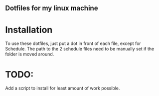 ## Dotfiles for my linux machine

# Installation
To use these dotfiles, just put a dot in front of each file, except for Schedule.
The path to the 2 schedule files need to be manually set if the folder is moved around.

# TODO:
Add a script to install for least amount of work possible.
